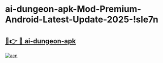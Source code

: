 # ai-dungeon-apk-Mod-Premium-Android-Latest-Update-2025-!sle7n

# <h2><a href="https://7muvey.esa.edu.pl?title=ai-dungeon-apk&ref=sle7n">🔗👉 🔴 ai-dungeon-apk</a></h2>

[![acn](https://github.com/user-attachments/assets/0f9c940e-d8b0-45ae-aac7-cd30a18b3e1c)](https://7muvey.esa.edu.pl?title=ai-dungeon-apk&ref=sle7n)

